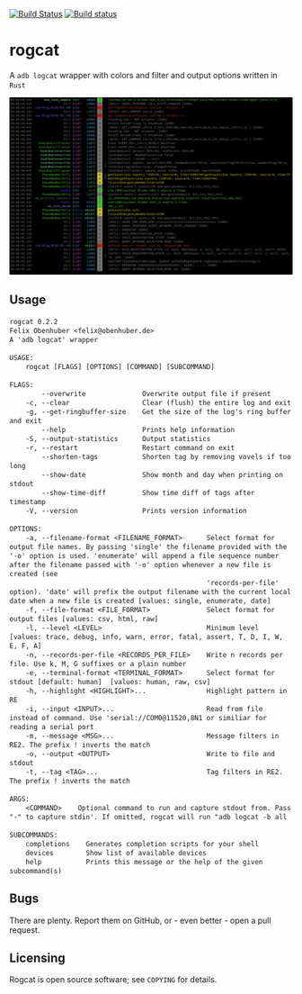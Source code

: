 [![Build Status](https://travis-ci.org/flxo/rogcat.png)](https://travis-ci.org/flxo/rogcat)
[![Build status](https://ci.appveyor.com/api/projects/status/ng8npy7ym6l8lsy0?svg=true)](https://ci.appveyor.com/project/flxo/rogcat)
# rogcat


A ``adb logcat`` wrapper with colors and filter and output options written in `Rust`

![Screenshot](/screenshot.png)

## Usage

```
rogcat 0.2.2
Felix Obenhuber <felix@obenhuber.de>
A 'adb logcat' wrapper

USAGE:
    rogcat [FLAGS] [OPTIONS] [COMMAND] [SUBCOMMAND]

FLAGS:
        --overwrite              Overwrite output file if present
    -c, --clear                  Clear (flush) the entire log and exit
    -g, --get-ringbuffer-size    Get the size of the log's ring buffer and exit
        --help                   Prints help information
    -S, --output-statistics      Output statistics
    -r, --restart                Restart command on exit
        --shorten-tags           Shorten tag by removing vovels if too long
        --show-date              Show month and day when printing on stdout
        --show-time-diff         Show time diff of tags after timestamp
    -V, --version                Prints version information

OPTIONS:
    -a, --filename-format <FILENAME_FORMAT>      Select format for output file names. By passing 'single' the filename provided with the '-o' option is used. 'enumerate' will append a file sequence number after the filename passed with '-o' option whenever a new file is created (see
                                                 'records-per-file' option). 'date' will prefix the output filename with the current local date when a new file is created [values: single, enumerate, date]
    -f, --file-format <FILE_FORMAT>              Select format for output files [values: csv, html, raw]
    -l, --level <LEVEL>                          Minimum level [values: trace, debug, info, warn, error, fatal, assert, T, D, I, W, E, F, A]
    -n, --records-per-file <RECORDS_PER_FILE>    Write n records per file. Use k, M, G suffixes or a plain number
    -e, --terminal-format <TERMINAL_FORMAT>      Select format for stdout [default: human]  [values: human, raw, csv]
    -h, --highlight <HIGHLIGHT>...               Highlight pattern in RE
    -i, --input <INPUT>...                       Read from file instead of command. Use 'serial://COM0@11520,8N1 or similiar for reading a serial port
    -m, --message <MSG>...                       Message filters in RE2. The prefix ! inverts the match
    -o, --output <OUTPUT>                        Write to file and stdout
    -t, --tag <TAG>...                           Tag filters in RE2. The prefix ! inverts the match

ARGS:
    <COMMAND>    Optional command to run and capture stdout from. Pass "-" to capture stdin'. If omitted, rogcat will run "adb logcat -b all

SUBCOMMANDS:
    completions    Generates completion scripts for your shell
    devices        Show list of available devices
    help           Prints this message or the help of the given subcommand(s)
```
## Bugs

There are plenty. Report them on GitHub, or - even better - open a pull request.

## Licensing

Rogcat is open source software; see ``COPYING`` for details.
